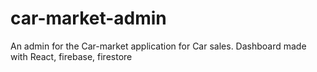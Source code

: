 # car-market-admin
An admin for the Car-market application for Car sales. Dashboard made with React, firebase, firestore
